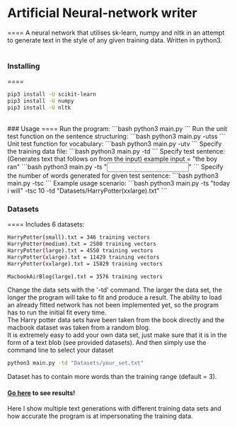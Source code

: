 # Artificial Neural-network writer
====
A neural network that utilises sk-learn, numpy and nltk in an attempt to generate text in the style of any given training data. Written in python3.
<br>
<br>
### Installing
====
```bash
pip3 install -U scikit-learn
pip3 install -U numpy
pip3 install -U nltk
```
<br>
### Usage
====
Run the program:
```bash
python3 main.py
```
Run the unit test function on the sentence structuring:
```bash
python3 main.py -utss
```
Unit test function for vocabulary:
```bash
python3 main.py -utv
```
Specify the training data file:
```bash
python3 main.py -td <filepath>
```
Specify test sentence: (Generates text that follows on from the input)
example input = "the boy ran"
```bash
python3 main.py -ts "<input sentence here>"
```
Specify the number of words generated for given test sentence:
```bash
python3 main.py -tsc <genCount>
```
Example usage scenario:
```bash
python3 main.py -ts "today i will" -tsc 10 -td "Datasets/HarryPotter(xxlarge).txt"
```
<br>

### Datasets
====
Includes 6 datasets:
```bash
HarryPotter(small).txt = 346 training vectors
HarryPotter(medium).txt = 2500 training vectors
HarryPotter(large).txt = 4550 training vectors
HarryPotter(xlarge).txt = 11429 training vectors
HarryPotter(xxlarge).txt = 15829 training vectors

MacbookAirBlog(large).txt = 3576 training vectors
```
Change the data sets with the '-td' command. The larger the data set, the longer the program will take to fit and produce a result. The ability to load an already fitted network has not been implemented yet, so the program has to run the initial fit every time.<br>
The Harry potter data sets have been taken from the book directly and the macbook dataset was taken from a random blog.
<br>
It is extremely easy to add your own data set, just make sure that it is in the form of a text blob (see provided datasets). And then simply use the command line to select your dataset
```bash
python3 main.py -td "Datasets/your_set.txt"
```
Dataset has to contain more words than the training range (default = 3).
<br>

#### [Go here](http://www.jacobplaster.net/artificial-neural-network-writer) to see results!
Here I show multiple text generations with different training data sets and how accurate the program is at impersonating the training data.
